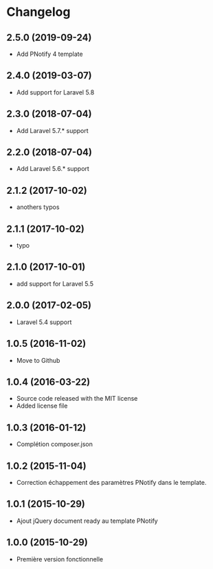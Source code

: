 Changelog
=========

2.5.0 (2019-09-24)
------------------

- Add PNotify 4 template

2.4.0 (2019-03-07)
------------------

- Add support for Laravel 5.8

2.3.0 (2018-07-04)
------------------

- Add Laravel 5.7.* support

2.2.0 (2018-07-04)
------------------

- Add Laravel 5.6.* support

2.1.2 (2017-10-02)
------------------

- anothers typos

2.1.1 (2017-10-02)
------------------

- typo

2.1.0 (2017-10-01)
------------------

- add support for Laravel 5.5

2.0.0 (2017-02-05)
------------------

- Laravel 5.4 support

1.0.5 (2016-11-02)
------------------

- Move to Github

1.0.4 (2016-03-22)
------------------

- Source code released with the MIT license
- Added license file

1.0.3 (2016-01-12)
------------------

- Complétion composer.json

1.0.2 (2015-11-04)
------------------

- Correction échappement des paramètres PNotify dans le template.

1.0.1 (2015-10-29)
------------------

- Ajout jQuery document ready au template PNotify

1.0.0 (2015-10-29)
------------------

- Première version fonctionnelle
